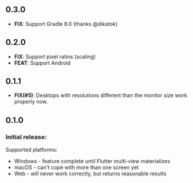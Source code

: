 ## 0.3.0
- **FIX**: Support Gradle 8.0 (thanks @dikatok)

## 0.2.0

- **FIX**: Support pixel ratios (scaling)
- **FEAT**: Support Android

## 0.1.1

- **FIX(#5)**: Desktops with resolutions different than the monitor size work properly now.

## 0.1.0

### Initial release:

Supported platforms:

- Windows - feature complete until Flutter multi-view materializes
- macOS - can't cope with more than one screen yet
- Web - will never work correctly, but returns reasonable results
